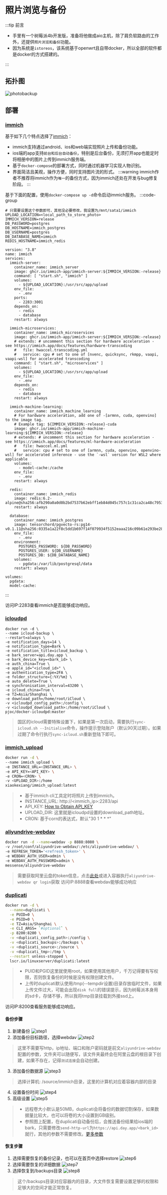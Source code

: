 # 照片浏览与备份

:::tip 前言
- 手里有一个树莓派4b开发版，准备将他做成aio主机，除了肩负软路由的工作外，还提供`照片浏览和备份`功能。
- 因为系统是`istoreos`，该系统基于openwrt且自带docker，所以全部的软件都是docker的方式搭建的。

:::
## 拓扑图

![photobackup](https://image.leejay.top/typora/photobackup.jpg)

## 部署
### [immich](https://github.com/immich-app/immich)
基于如下几个特点选择了[immich](https://immich.app/docs/overview/introduction)：
- immich支持通过android、ios和web端实现照片上传和备份功能。
- ios端的app支持`前台和后台自动备份`，特别是后台备份，无须打开app也能定时将相册中的图片上传到immich服务端。
- 基于`docker-compose`的部署方式，同时通过机器学习实现人物识别。
- 界面简洁且美观，操作方便，同时支持图片流的形式。
:::warning
immich作者不推荐将immich作为`唯一`的备份方式，因为immich还处在开发与bug修复阶段。
:::

基于下面的配置，使用`docker-compose up -d`命令启动immich服务。
:::code-group
```bash[.env]
# 只需要设置这个参数即可，其他没必要修改，我设置为/mnt/sata1/immich
UPLOAD_LOCATION=<local_path_to_store_photo>
IMMICH_VERSION=release
DB_PASSWORD=postgres
DB_HOSTNAME=immich_postgres
DB_USERNAME=postgres
DB_DATABASE_NAME=immich
REDIS_HOSTNAME=immich_redis
```
```bash[docker-compose.yml]
version: "3.8"
name: immich
services:
  immich-server:
    container_name: immich_server
    image: ghcr.io/immich-app/immich-server:${IMMICH_VERSION:-release}
    command: [ "start.sh", "immich" ]
    volumes:
      - ${UPLOAD_LOCATION}:/usr/src/app/upload
    env_file:
      - .env
    ports:
      - 2283:3001
    depends_on:
      - redis
      - database
    restart: always

  immich-microservices:
    container_name: immich_microservices
    image: ghcr.io/immich-app/immich-server:${IMMICH_VERSION:-release}
    # extends: # uncomment this section for hardware acceleration - see https://immich.app/docs/features/hardware-transcoding
    #   file: hwaccel.transcoding.yml 
    #   service: cpu # set to one of [nvenc, quicksync, rkmpp, vaapi, vaapi-wsl] for accelerated transcoding
    command: [ "start.sh", "microservices" ]
    volumes:
      - ${UPLOAD_LOCATION}:/usr/src/app/upload
    env_file:
      - .env
    depends_on:
      - redis
      - database
    restart: always

  immich-machine-learning:
    container_name: immich_machine_learning
    # For hardware acceleration, add one of -[armnn, cuda, openvino] to the image tag.
    # Example tag: ${IMMICH_VERSION:-release}-cuda
    image: ghcr.io/immich-app/immich-machine-learning:${IMMICH_VERSION:-release}
    # extends: # uncomment this section for hardware acceleration - see https://immich.app/docs/features/ml-hardware-acceleration
    #   file: hwaccel.ml.yml
    #   service: cpu # set to one of [armnn, cuda, openvino, openvino-wsl] for accelerated inference - use the `-wsl` version for WSL2 where applicable
    volumes:
      - model-cache:/cache
    env_file:
      - .env
    restart: always

  redis:
    container_name: immich_redis
    image: redis:6.2-alpine@sha256:afb290a0a0d0b2bd7537b62ebff1eb84d045c757c1c31ca2ca48c79536c0de82
    restart: always

  database:
    container_name: immich_postgres
    image: tensorchord/pgvecto-rs:pg14-v0.1.11@sha256:0335a1a22f8c5dd1b697f14f079934f5152eaaa216c09b61e293be285491f8ee
    env_file:
      - .env
    environment:
      POSTGRES_PASSWORD: ${DB_PASSWORD}
      POSTGRES_USER: ${DB_USERNAME}
      POSTGRES_DB: ${DB_DATABASE_NAME}
    volumes:
      - pgdata:/var/lib/postgresql/data
    restart: always

volumes:
  pgdata:
  model-cache:
```
:::

访问IP:2283查看immich是否能够成功响应。

### [icloudpd](https://github.com/boredazfcuk/docker-icloudpd)

```bash{6-7,11-16}
docker run -d \
--name icloud-backup \
--restart=always \
-e notification_days=14 \
-e notification_type=Bark \
-e notification_title=icloud_backup \
-e bark_server=api.day.app \
-e bark_device_key=<bark_id> \
-e auth_china=True \
-e apple_id="<icloud_id>" \
-e authentication_type=2FA \
-e folder_structure={:%Y/%m} \
-e auto_delete=True \
-e synchronisation_interval=43200 \
-e icloud_china=True \
-e TZ=Asia/Shanghai \
-e download_path=/home/root/iCloud \
-v <icloudpd_config_path>:/config \
-v <icloudpd_download_path>:/home/root/iCloud \
pjoc/docker-icloudpd:master
```
> 国区的icloud需要特殊设置下，如果是第一次启动，需要执行`sync-icloud.sh --Initialise`命令，操作提示登陆账户（默认90天过期）。如果过期了命令行执行`sync-icloud.sh`重新登陆下即可。

### [immich_upload](https://github.com/xiaokexiang/immich_cli_docker)

```bash
docker run -d \
--name immich_upload \
-e INSTANCE_URL=<INSTANCE_URL> \
-e API_KEY=<API_KEY> \
-e CRON=<CRON> \
-v <UPLOAD_DIR>:/home
xiaokexiang/immich_upload:latest

```
> - 基于immich cli工具定时将照片上传到immich。
> - INSTANCE_URL: http://<immich_ip>:2283/api
> - API_KEY: [How to Obtain  API_KEY](https://immich.app/docs/features/command-line-interface/)
> - UPLOAD_DIR: 这里就是icloudpd设置的download_path地址。
> - CRON: 基于corn的表达式，默认"30 1 * * *"


### [aliyundrive-webdav](https://github.com/messense/aliyundrive-webdav)
```bash
docker run -d --name=webdav -p 8888:8080 \
-v /root/conf/aliyundrive-webdav/:/etc/aliyundrive-webdav/ \
-e REFRESH_TOKEN='<refresh_token>' \
-e WEBDAV_AUTH_USER=admin \
-e WEBDAV_AUTH_PASSWORD=admin \
messense/aliyundrive-webdav
```
> 需要获取阿里云盘的token信息，点击[此处](https://messense-aliyundrive-webdav-backendrefresh-token-ucs0wn.streamlit.app/)或进入容器执行`aliyundrive-webdav qr login`获取
访问IP:8888查看webdav能够成功响应

### [duplicati](https://github.com/linuxserver/docker-duplicati)

```bash
docker run -d \
  --name=duplicati \
  -e PUID=0 \
  -e PGID=0 \
  -e TZ=Asia/Shanghai \
  -e CLI_ARGS= `#optional` \
  -p 8200:8200 \
  -v <duplicati_config_path>:/config \
  -v <duplicati_backups>:/backups \
  -v <duplicati_source>:/source \
  -v <duplicati_tmp>:/tmp \
  --restart unless-stopped \
  lscr.io/linuxserver/duplicati:latest
```
> - PUID和PGID这里就使用root，如果使用其他用户，千万记得要有写权限，否则恢复备份的时候是没有权限创建文件。
> - 上传时duplicati默认使用/tmp(--tempdir设置)目录存放临时文件，如果上传文件过大，可能会出现`disk full`的错误提示，因为树莓派本身用的sd卡，存储不够，所以我将tmp目录挂载到外接ssd上。

访问IP:8200查看服务能够成功响应。

#### 备份步骤
1. 新建备份
![step1](https://image.leejay.top/typora/step1.jpg)
2. 添加备份目标路径，选择webdav
![step2](https://image.leejay.top/typora/step2.jpg)
> 这里不需要写http，ip地址、端口和账户密码就是前文`aliyundrive-webdav`配置的参数，文件夹可以随便写，该文件夹最终会在阿里云盘的根目录下创建，如果不存在，记得`测试连接`会自动创建。
3. 添加备份数据源
![step3](https://image.leejay.top/typora/step3.jpg)
> 选择计算机: /source/immich目录，这里的计算机对应着容器内部的目录
4. 设置备份时间
![step4](https://image.leejay.top/typora/step4.jpg)
5. 高级设置
![step5](https://image.leejay.top/typora/step5.jpg)
> - 远程卷大小默认是50MB，duplicati会将备份的数据切割保存，如果数据量比较大，也可以将卷的大小设置到GB级别。
> - 参照图上配置，在duplicati自动备份后，会推送备份结果给ios端的bark，只需要修改`send-http-url`为`https://api.day.app/<bark_id>`就行，其他的参数不需要修改。[更多参数](https://duplicati.readthedocs.io/en/latest/06-advanced-options/#send-http-url)

#### 恢复步骤
1. 选择需要恢复的备份记录，也可以在首页中选择restore
![step6](https://image.leejay.top/typora/step6.jpg)
2. 选择需要恢复的详细数据
![step7](https://image.leejay.top/typora/step7.jpg)
3. 选择恢复到/backups目录
![step8](https://image.leejay.top/typora/step8.jpg)
> 这个/backups目录对应容器内的目录，大文件恢复需要设置足够的权限和足够大的空间才能正常恢复。